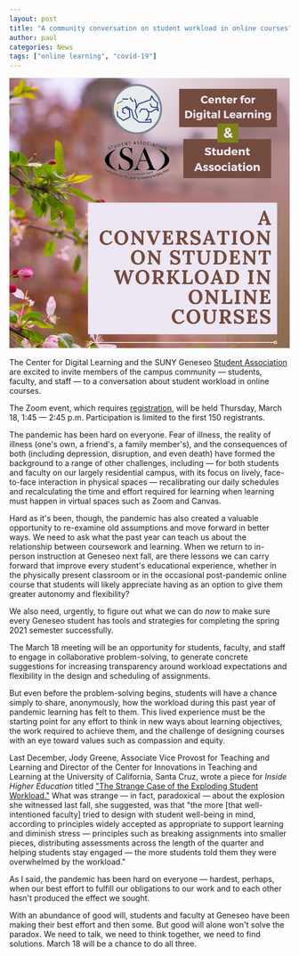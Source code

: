 ```yaml
---
layout: post
title: "A community conversation on student workload in online courses" 
author: paul
categories: News
tags: ["online learning", "covid-19"]
---
```


![Student workload conversation poster](/images/student-workload-forum.png)

<span class="drop">T</span>he Center for Digital Learning and the SUNY Geneseo [Student Association](https://www.geneseo.edu/sa) are excited to invite members of the campus community — students, faculty, and staff — to a conversation about student workload in online courses. 

The Zoom event, which requires [registration](https://www.google.com/url?q=https://geneseo.zoom.us/meeting/register/tJ0uf--urj8oGdalCe4LqPfU-tukMrOtq0aZ&sa=D&source=calendar&ust=1615822468144000&usg=AOvVaw3hn3hFSSbnXuMUH-NiiHCI), will be held Thursday, March 18, 1:45 — 2:45 p.m. Participation is limited to the first 150 registrants.

<!--more-->

The pandemic has been hard on everyone. Fear of illness, the reality of illness (one's own, a friend's, a family member's), and the consequences of both (including depression, disruption, and even death) have formed the background to a range of other challenges, including — for both students and faculty on our largely residential campus, with its focus on lively, face-to-face interaction in physical spaces — recalibrating our daily schedules and recalculating the time and effort required for learning when learning must happen in virtual spaces such as Zoom and Canvas.

Hard as it's been, though, the pandemic has also created a valuable opportunity to re-examine old assumptions and move forward in better ways. We need to ask what the past year can teach us about the relationship between coursework and learning. When we return to in-person instruction at Geneseo next fall, are there lessons we can carry forward that improve every student's educational experience, whether in the physically present classroom or in the occasional post-pandemic online course that students will likely appreciate having as an option to give them greater autonomy and flexibility?

We also need, urgently, to figure out what we can do *now* to make sure every Geneseo student has tools and strategies for completing the spring 2021 semester successfully.  

The March 18 meeting will be an opportunity for students, faculty, and staff to engage in collaborative problem-solving, to generate concrete suggestions for increasing transparency around workload expectations and flexibility in the design and scheduling of assignments.

But even before the problem-solving begins, students will have a chance simply to share, anonymously, how the workload during this past year of pandemic learning has felt to them. This lived experience must be the starting point for any effort to think in new ways about learning objectives, the work required to achieve them, and the challenge of designing courses with an eye toward values such as compassion and equity.

Last December, Jody Greene, Associate Vice Provost for Teaching and Learning and Director of the Center for Innovations in Teaching and Learning at the University of California, Santa Cruz, wrote a piece for *Inside Higher Education* titled ["The Strange Case of the Exploding Student Workload."](https://www.insidehighered.com/blogs/just-visiting/guest-post-strange-case-exploding-student-workload) What was strange &mdash; in fact, paradoxical &mdash; about the explosion she witnessed last fall, she suggested, was that "the more \[that well-intentioned faculty\] tried to design with student well-being in mind, according to principles widely accepted as appropriate to support learning and diminish stress &mdash; principles such as breaking assignments into smaller pieces, distributing assessments across the length of the quarter and helping students stay engaged &mdash; the more students told them they were overwhelmed by the workload."

As I said, the pandemic has been hard on everyone — hardest, perhaps, when our best effort to fulfill our obligations to our work and to each other hasn't produced the effect we sought. 

With an abundance of good will, students and faculty at Geneseo have been making their best effort and then some. But good will alone won't solve the paradox. We need to talk, we need to think together, we need to find solutions. March 18 will be a chance to do all three.

